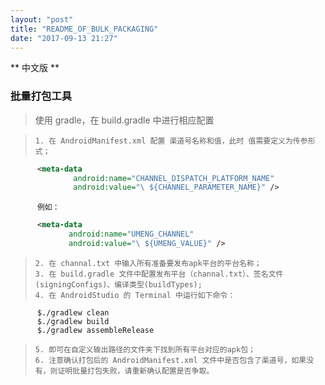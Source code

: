 ```yaml
---
layout: "post"
title: "README_OF_BULK_PACKAGING"
date: "2017-09-13 21:27"
---
```


** 中文版 **
### 批量打包工具

> 使用 gradle，在 build.gradle 中进行相应配置

>     1. 在 AndroidManifest.xml 配置 渠道号名称和值，此时 值需要定义为传参形式；
``` xml
      <meta-data
              android:name="CHANNEL_DISPATCH_PLATFORM_NAME"
              android:value="\ ${CHANNEL_PARAMETER_NAME}" />
```
          例如：
``` xml
      <meta-data
             android:name="UMENG_CHANNEL"
             android:value="\ ${UMENG_VALUE}" />
```
>     2. 在 channal.txt 中输入所有准备要发布apk平台的平台名称；
>     3. 在 build.gradle 文件中配置发布平台（channal.txt）、签名文件(signingConfigs)、编译类型(buildTypes);
>     4. 在 AndroidStudio 的 Terminal 中运行如下命令：
``` shell
      $./gradlew clean
      $./gradlew build
      $./gradlew assembleRelease
```
>     5. 即可在自定义输出路径的文件夹下找到所有平台对应的apk包；
>     6. 注意确认打包后的 AndroidManifest.xml 文件中是否包含了渠道号，如果没有，则证明批量打包失败，请重新确认配置是否争取。

